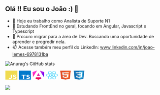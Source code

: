 ## Olá !! Eu sou o João :) 👋
- 🔭 Hoje eu trabalho como Analista de Suporte N1
- 🌱 Estudando FrontEnd no geral, focando em Angular, Javascript e Typescript
- 👯 Procuro migrar para a área de Dev. Buscando uma oportunidade de aprender e progredir nela.
- 📫 Acesse também meu perfil do LinkedIn:  www.linkedin.com/in/joao-lemes-6978131ba

![Anurag's GitHub stats](https://github-readme-stats.vercel.app/api?username=JoaoHLemes&show_icons=true&theme=onedark&hide_title=true&locale=pt-br&hide=contribs)
<div style="display: inline_block">
  
  <img align="center" alt="Joao-Js" height="30" width="40" src="https://raw.githubusercontent.com/devicons/devicon/master/icons/javascript/javascript-plain.svg">
  <img align="center" alt="Joao-Ts" height="30" width="40" src="https://raw.githubusercontent.com/devicons/devicon/master/icons/typescript/typescript-plain.svg">
  <img align="center" alt="Joao-Angular" height="30" width="40" src="https://raw.githubusercontent.com/devicons/devicon/6910f0503efdd315c8f9b858234310c06e04d9c0/icons/angular/angular-original.svg">
  <img align="center" alt="Joao-React" height="30" width="40" src="https://raw.githubusercontent.com/devicons/devicon/master/icons/react/react-original.svg">
  <img align="center" alt="Joao-HTML" height="30" width="40" src="https://raw.githubusercontent.com/devicons/devicon/master/icons/html5/html5-original.svg">
  <img align="center" alt="Joao-CSS" height="30" width="40" src="https://raw.githubusercontent.com/devicons/devicon/master/icons/css3/css3-original.svg">
</div>
<br>
<div> 
  <a href="https://www.linkedin.com/in/joao-lemes-6978131ba/" target="_blank"><img src="https://img.shields.io/badge/-LinkedIn-%230077B5?style=for-the-badge&logo=linkedin&logoColor=white" target="_blank"></a> 
</div>

